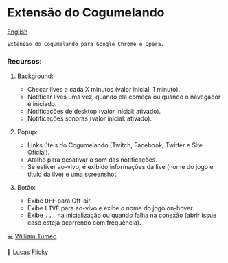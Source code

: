 # Extensão do Cogumelando

[English](https://github.com/williamd1k0/cogumelando-chrome/blob/master/README-EN.md)

    Extensão do Cogumelando para Google Chrome e Opera.

### Recursos:

1. Background:
    * Checar lives a cada X minutos (valor inicial: 1 minuto).
    * Notificar lives uma vez, quando ela começa ou quando o navegador é iniciado.
    * Notificações de desktop (valor inicial: ativado).
    * Notificações sonoras (valor inicial: ativado).

2. Popup:
    * Links úteis do Cogumelando (Twitch, Facebook, Twitter e Site Oficial).
    * Atalho para desativar o som das notificações.
    * Se estiver ao-vivo, é exibido informações da live (nome do jogo e título da live) e uma screenshot.

3. Botão:
    * Exibe <kbd>OFF</kbd> para Off-air.
    * Exibe <kbd>LIVE</kbd> para ao-vivo e exibe o nome do jogo on-hover.
    * Exibe <kbd>...</kbd> na inicialização ou quando falha na conexão (abrir issue caso esteja ocorrendo com frequência).


:computer: [William Tumeo](https://github.com/williamd1k0)

:art: [Lucas Flicky](http://www.lucasflicky.com)
